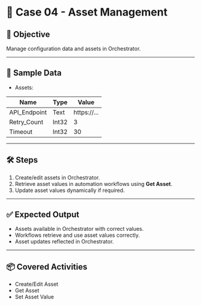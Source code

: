 # 📘 Case 04 - Asset Management

## 🎯 Objective
Manage configuration data and assets in Orchestrator.

---

## 📝 Sample Data
- Assets:

| Name        | Type    | Value       |
|-------------|--------|-------------|
| API_Endpoint| Text   | https://... |
| Retry_Count | Int32  | 3           |
| Timeout     | Int32  | 30          |

---

## 🛠️ Steps
1. Create/edit assets in Orchestrator.  
2. Retrieve asset values in automation workflows using **Get Asset**.  
3. Update asset values dynamically if required.  

---

## ✅ Expected Output
- Assets available in Orchestrator with correct values.  
- Workflows retrieve and use asset values correctly.  
- Asset updates reflected in Orchestrator.  

---

## 📦 Covered Activities
- Create/Edit Asset  
- Get Asset  
- Set Asset Value

